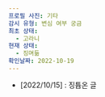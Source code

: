 ```yaml
---
프로필 사진: 기타
감시 유형: 변심 여부 궁금
최초 상태:
  - 고라니
현재 상태:
  - 징며듦
확인날짜: 2022-10-19
---
```

- [2022/10/15] : 징튭온 글